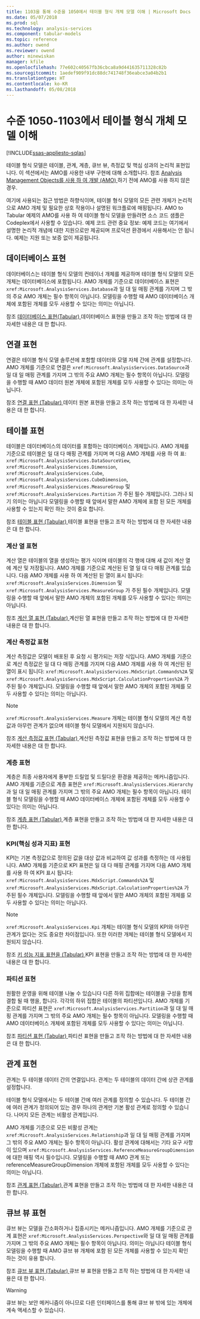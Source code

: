 ```yaml
---
title: 1103을 통해 수준을 1050에서 테이블 형식 개체 모델 이해 | Microsoft Docs
ms.date: 05/07/2018
ms.prod: sql
ms.technology: analysis-services
ms.component: tabular-models
ms.topic: reference
ms.author: owend
ms.reviewer: owend
author: minewiskan
manager: kfile
ms.openlocfilehash: 77e602c40567fb36cbca8a9d441635711328c82b
ms.sourcegitcommit: 1aedef909f91dc88dc741748f36eabce3a04b2b1
ms.translationtype: HT
ms.contentlocale: ko-KR
ms.lasthandoff: 05/08/2018
---
```

# <a name="understanding-tabular-object-model-at-levels-1050-through-1103"></a>수준 1050-1103에서 테이블 형식 개체 모델 이해
[!INCLUDE[ssas-appliesto-sqlas](../../../includes/ssas-appliesto-sqlas.md)]

  테이블 형식 모델은 테이블, 관계, 계층, 큐브 뷰, 측정값 및 핵심 성과의 논리적 표현입니다. 이 섹션에서는 AMO를 사용한 내부 구현에 대해 소개합니다. 참조 [Analysis Management Objects를 사용 하 여 개발 &#40;AMO&#41; ](../../../analysis-services/multidimensional-models/analysis-management-objects/developing-with-analysis-management-objects-amo.md) 하기 전에 AMO를 사용 하지 않은 경우.  
  
 여기에 사용되는 접근 방법은 하향식이며, 테이블 형식 모델의 모든 관련 개체가 논리적으로 AMO 개체 및 필요한 상호 작용이나 설명된 워크플로에 매핑됩니다. AMO to Tabular 예제의 AMO를 사용 하 여 테이블 형식 모델을 만들려면 소스 코드 샘플은 Codeplex에서 사용할 수 있습니다. 예제 코드 관련 중요 정보: 예제 코드는 여기에서 설명한 논리적 개념에 대한 지원으로만 제공되며 프로덕션 환경에서 사용해서는 안 됩니다. 예제는 지원 또는 보증 없이 제공됩니다.  
  
## <a name="database-representation"></a>데이터베이스 표현  
 데이터베이스는 테이블 형식 모델의 컨테이너 개체를 제공하며 테이블 형식 모델의 모든 개체는 데이터베이스에 포함됩니다. AMO 개체를 기준으로 데이터베이스 표현은 `xref:Microsoft.AnalysisServices.Database`과 일 대 일 매핑 관계를 가지며 그 밖의 주요 AMO 개체는 필수 항목이 아닙니다. 모델링을 수행할 때 AMO 데이터베이스 개체에 포함된 개체를 모두 사용할 수 있다는 의미는 아닙니다.  
  
 참조 [데이터베이스 표현&#40;Tabular&#41; ](../../../analysis-services/tabular-model-programming-compatibility-levels-1050-1103/representation/database-representation-tabular.md) 데이터베이스 표현을 만들고 조작 하는 방법에 대 한 자세한 내용은 대 한 합니다.  
  
## <a name="connection-representation"></a>연결 표현  
 연결은 테이블 형식 모델 솔루션에 포함할 데이터와 모델 자체 간에 관계를 설정합니다. AMO 개체를 기준으로 연결은 `xref:Microsoft.AnalysisServices.DataSource`과 일 대 일 매핑 관계를 가지며 그 밖의 주요 AMO 개체는 필수 항목이 아닙니다. 모델링을 수행할 때 AMO 데이터 원본 개체에 포함된 개체를 모두 사용할 수 있다는 의미는 아닙니다.  
  
 참조 [연결 표현 &#40;Tabular&#41; ](../../../analysis-services/tabular-model-programming-compatibility-levels-1050-1103/representation/connection-representation-tabular.md) 데이터 원본 표현을 만들고 조작 하는 방법에 대 한 자세한 내용은 대 한 합니다.  
  
## <a name="table-representation"></a>테이블 표현  
 테이블은 데이터베이스의 데이터를 포함하는 데이터베이스 개체입니다. AMO 개체를 기준으로 테이블은 일 대 다 매핑 관계를 가지며 며 다음 AMO 개체를 사용 하 여 표: `xref:Microsoft.AnalysisServices.DataSourceView`, `xref:Microsoft.AnalysisServices.Dimension`, `xref:Microsoft.AnalysisServices.Cube`, `xref:Microsoft.AnalysisServices.CubeDimension`, `xref:Microsoft.AnalysisServices.MeasureGroup` 및 `xref:Microsoft.AnalysisServices.Partition` 가 주된 필수 개체입니다. 그러나 되기 의미는 아닙니다 모델링을 수행할 때 앞에서 말한 AMO 개체에 포함 된 모든 개체를 사용할 수 있는지 확인 하는 것이 중요 합니다.  
  
 참조 [테이블 표현 &#40;Tabular&#41; ](../../../analysis-services/tabular-model-programming-compatibility-levels-1050-1103/representation/tables-representation-tabular.md) 테이블 표현을 만들고 조작 하는 방법에 대 한 자세한 내용은 대 한 합니다.  
  
### <a name="calculated-column-representation"></a>계산 열 표현  
 계산 열은 테이블의 열을 생성하는 평가 식이며 테이블의 각 행에 대해 새 값이 계산 열에 계산 및 저장됩니다. AMO 개체를 기준으로 계산된 된 열 일 대 다 매핑 관계를 있습니다. 다음 AMO 개체를 사용 하 여 계산된 된 열이 표시 됩니다: `xref:Microsoft.AnalysisServices.Dimension` 및 `xref:Microsoft.AnalysisServices.MeasureGroup` 가 주된 필수 개체입니다. 모델링을 수행할 때 앞에서 말한 AMO 개체의 포함된 개체를 모두 사용할 수 있다는 의미는 아닙니다.  
  
 참조 [계산 열 표현 &#40;Tabular&#41; ](../../../analysis-services/tabular-model-programming-compatibility-levels-1050-1103/representation/tables-calculated-column-representation.md) 계산된 열 표현을 만들고 조작 하는 방법에 대 한 자세한 내용은 대 한 합니다.  
  
### <a name="calculated-measure-representation"></a>계산 측정값 표현  
 계산 측정값은 모델이 배포된 후 요청 시 평가되는 저장 식입니다. AMO 개체를 기준으로 계산 측정값은 일 대 다 매핑 관계를 가지며 다음 AMO 개체를 사용 하 여 계산된 된 열이 표시 됩니다: `xref:Microsoft.AnalysisServices.MdxScript.Commands%2A` 및 `xref:Microsoft.AnalysisServices.MdxScript.CalculationProperties%2A` 가 주된 필수 개체입니다. 모델링을 수행할 때 앞에서 말한 AMO 개체의 포함된 개체를 모두 사용할 수 있다는 의미는 아닙니다.  
  
> [!NOTE]  
>  `xref:Microsoft.AnalysisServices.Measure` 개체는 테이블 형식 모델의 계산 측정값과 아무런 관계가 없으며 테이블 형식 모델에서 지원되지 않습니다.  
  
 참조 [계산 측정값 표현 &#40;Tabular&#41; ](../../../analysis-services/tabular-model-programming-compatibility-levels-1050-1103/representation/tables-calculated-measure-representation.md) 계산된 측정값 표현을 만들고 조작 하는 방법에 대 한 자세한 내용은 대 한 합니다.  
  
### <a name="hierarchy-representation"></a>계층 표현  
 계층은 최종 사용자에게 풍부한 드릴업 및 드릴다운 환경을 제공하는 메커니즘입니다. AMO 개체를 기준으로 계층 표현은 `xref:Microsoft.AnalysisServices.Hierarchy`과 일 대 일 매핑 관계를 가지며 그 밖의 주요 AMO 개체는 필수 항목이 아닙니다. 테이블 형식 모델링을 수행할 때 AMO 데이터베이스 개체에 포함된 개체를 모두 사용할 수 있다는 의미는 아닙니다.  
  
 참조 [계층 표현 &#40;Tabular&#41; ](../../../analysis-services/tabular-model-programming-compatibility-levels-1050-1103/representation/tables-hierarchy-representation.md) 계층 표현을 만들고 조작 하는 방법에 대 한 자세한 내용은 대 한 합니다.  
  
### <a name="key-performance-indicator-kpi--representation"></a>KPI(핵심 성과 지표) 표현  
 KPI는 기본 측정값으로 정의된 값을 대상 값과 비교하여 값 성과를 측정하는 데 사용됩니다. AMO 개체를 기준으로 KPI 표현은 일 대 다 매핑 관계를 가지며 다음 AMO 개체를 사용 하 여 KPI 표시 됩니다: `xref:Microsoft.AnalysisServices.MdxScript.Commands%2A` 및 `xref:Microsoft.AnalysisServices.MdxScript.CalculationProperties%2A` 가 주된 필수 개체입니다.  모델링을 수행할 때 앞에서 말한 AMO 개체의 포함된 개체를 모두 사용할 수 있다는 의미는 아닙니다.  
  
> [!NOTE]  
>  `xref:Microsoft.AnalysisServices.Kpi` 개체는 테이블 형식 모델의 KPI와 아무런 관계가 없다는 것도 중요한 차이점입니다. 또한 이러한 개체는 테이블 형식 모델에서 지원되지 않습니다.  
  
 참조 [키 성능 지표 표현을 &#40;Tabular&#41; ](../../../analysis-services/tabular-model-programming-compatibility-levels-1050-1103/representation/tables-key-performance-indicator-representation.md) KPI 표현을 만들고 조작 하는 방법에 대 한 자세한 내용은 대 한 합니다.  
  
### <a name="partition-representation"></a>파티션 표현  
 원활한 운영을 위해 테이블 나눌 수 있습니다 다른 하위 집합에는 테이블을 구성을 함께 결합 될 때 행을, 합니다. 각각의 하위 집합은 테이블의 파티션입니다. AMO 개체를 기준으로 파티션 표현은 `xref:Microsoft.AnalysisServices.Partition`과 일 대 일 매핑 관계를 가지며 그 밖의 주요 AMO 개체는 필수 항목이 아닙니다. 모델링을 수행할 때 AMO 데이터베이스 개체에 포함된 개체를 모두 사용할 수 있다는 의미는 아닙니다.  
  
 참조 [파티션 표현 &#40;Tabular&#41; ](../../../analysis-services/tabular-model-programming-compatibility-levels-1050-1103/representation/tables-partition-representation.md) 파티션 표현을 만들고 조작 하는 방법에 대 한 자세한 내용은 대 한 합니다.  
  
## <a name="relationship-representation"></a>관계 표현  
 관계는 두 테이블 데이터 간의 연결입니다. 관계는 두 테이블의 데이터 간에 상관 관계를 설정합니다.  
  
 테이블 형식 모델에서는 두 테이블 간에 여러 관계를 정의할 수 있습니다. 두 테이블 간에 여러 관계가 정의되어 있는 경우 하나의 관계만 기본 활성 관계로 정의할 수 있습니다. 나머지 모든 관계는 비활성 관계입니다.  
  
 AMO 개체를 기준으로 모든 비활성 관계는 `xref:Microsoft.AnalysisServices.Relationship`과 일 대 일 매핑 관계를 가지며 그 밖의 주요 AMO 개체는 필수 항목이 아닙니다. 활성 관계에 대해서는 기타 요구 사항이 있으며 `xref:Microsoft.AnalysisServices.ReferenceMeasureGroupDimension`에 대한 매핑 역시 필수입니다. 모델링을 수행할 때 AMO 관계 또는 referenceMeasureGroupDimension 개체에 포함된 개체를 모두 사용할 수 있다는 의미는 아닙니다.  
  
 참조 [관계 표현 &#40;Tabular&#41; ](../../../analysis-services/tabular-model-programming-compatibility-levels-1050-1103/representation/relationship-representation-tabular.md) 관계 표현을 만들고 조작 하는 방법에 대 한 자세한 내용은 대 한 합니다.  
  
## <a name="perspective-representation"></a>큐브 뷰 표현  
 큐브 뷰는 모델을 간소화하거나 집중시키는 메커니즘입니다. AMO 개체를 기준으로 관계 표현은 `xref:Microsoft.AnalysisServices.Perspective`와 일 대 일 매핑 관계를 가지며 그 밖의 주요 AMO 개체는 필수 항목이 아닙니다. 의미는 아닙니다 테이블 형식 모델링을 수행할 때 AMO 큐브 뷰 개체에 포함 된 모든 개체를 사용할 수 있는지 확인 하는 것이 유용 합니다.  
  
 참조 [큐브 뷰 표현 &#40;Tabular&#41; ](../../../analysis-services/tabular-model-programming-compatibility-levels-1050-1103/representation/perspective-representation-tabular.md) 큐브 뷰 표현을 만들고 조작 하는 방법에 대 한 자세한 내용은 대 한 합니다.  
  
> [!WARNING]  
>  큐브 뷰는 보안 메커니즘이 아니므로 다른 인터페이스를 통해 큐브 뷰 밖에 있는 개체에 계속 액세스할 수 있습니다.  
  
  
